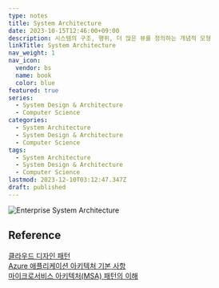 ```yaml
---
type: notes
title: System Architecture
date: 2023-10-15T12:46:00+09:00
description: 시스템의 구조, 행위, 더 많은 뷰를 정의하는 개념적 모형
linkTitle: System Architecture
nav_weight: 1
nav_icon:
  vendor: bs
  name: book
  color: blue
featured: true
series:
  - System Design & Architecture
  - Computer Science
categories:
  - System Architecture
  - System Design & Architecture
  - Computer Science
tags:
  - System Architecture
  - System Design & Architecture
  - Computer Science
lastmod: 2023-12-10T03:12:47.347Z
draft: published
---
```


![Enterprise System Architecture](/computer-science/Enterprise-system-architecture-1.png#center "https://blogs.sw.siemens.com/thought-leadership/2018/11/26/future-ready-framework-for-enterprise-system-architecture/")

## Reference

[클라우드 디자인 패턴](https://learn.microsoft.com/ko-kr/azure/architecture/patterns/#catalog-of-patterns)  
[Azure 애플리케이션 아키텍처 기본 사항](https://learn.microsoft.com/ko-kr/azure/architecture/guide/)  
[마이크로서비스 아키텍처(MSA) 패턴의 이해](https://nginxstore.com/blog/microservices/%EB%A7%88%EC%9D%B4%ED%81%AC%EB%A1%9C%EC%84%9C%EB%B9%84%EC%8A%A4-%EC%95%84%ED%82%A4%ED%85%8D%EC%B2%98msa-%ED%8C%A8%ED%84%B4%EC%9D%98-%EC%9D%B4%ED%95%B4/)
